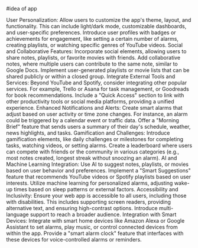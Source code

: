 #idea of app

User Personalization:
Allow users to customize the app's theme, layout, and functionality. This can include light/dark mode, customizable dashboards, and user-specific preferences.
Introduce user profiles with badges or achievements for engagement, like setting a certain number of alarms, creating playlists, or watching specific genres of YouTube videos.
Social and Collaborative Features:
Incorporate social elements, allowing users to share notes, playlists, or favorite movies with friends.
Add collaborative notes, where multiple users can contribute to the same note, similar to Google Docs.
Implement user-generated playlists or movie lists that can be shared publicly or within a closed group.
Integrate External Tools and Services:
Beyond YouTube and Spotify, consider integrating other popular services. For example, Trello or Asana for task management, or Goodreads for book recommendations.
Include a "Quick Access" section to link with other productivity tools or social media platforms, providing a unified experience.
Enhanced Notifications and Alerts:
Create smart alarms that adjust based on user activity or time zone changes. For instance, an alarm could be triggered by a calendar event or traffic data.
Offer a "Morning Brief" feature that sends users a summary of their day's schedule, weather, news highlights, and tasks.
Gamification and Challenges:
Introduce gamification elements, like daily challenges or milestones for completing tasks, watching videos, or setting alarms.
Create a leaderboard where users can compete with friends or the community in various categories (e.g., most notes created, longest streak without snoozing an alarm).
AI and Machine Learning Integration:
Use AI to suggest notes, playlists, or movies based on user behavior and preferences.
Implement a "Smart Suggestions" feature that recommends YouTube videos or Spotify playlists based on user interests.
Utilize machine learning for personalized alarms, adjusting wake-up times based on sleep patterns or external factors.
Accessibility and Inclusivity:
Ensure your web app is accessible to all users, including those with disabilities. This includes supporting screen readers, providing alternative text, and ensuring high-contrast options.
Introduce multi-language support to reach a broader audience.
Integration with Smart Devices:
Integrate with smart home devices like Amazon Alexa or Google Assistant to set alarms, play music, or control connected devices from within the app.
Provide a "smart alarm clock" feature that interfaces with these devices for voice-controlled alarms or reminders.
